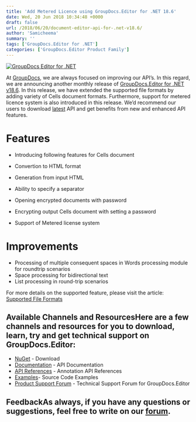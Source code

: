 ```yaml
---
title: 'Add Metered Licence using GroupDocs.Editor for .NET 18.6'
date: Wed, 20 Jun 2018 10:34:48 +0000
draft: false
url: /2018/06/20/document-editor-api-for-.net-v18.6/
author: 'Samicheema'
summary: ''
tags: ['GroupDocs.Editor for .NET']
categories: ['GroupDocs.Editor Product Family']
---
```


[![GroupDocs Editor for .NET](http://blog.groupdocs.com/wp-content/uploads/sites/4/2017/07/groupdocs-editor.png)](https://www.groupdocs.com/products/editor/net)

At [GroupDocs](https://www.groupdocs.com/), we are always focused on improving our API’s. In this regard, we are announcing another monthly release of [GroupDocs.Editor for .NET v18.6](https://www.groupdocs.com/products/editor/net). In this release, we have extended the supported file formats by adding variety of Cells document formats. Furthermore, support for metered licence system is also introduced in this release. We’d recommend our users to download [latest](https://www.nuget.org/packages/groupdocs.editor) API and get benefits from new and enhanced API features.

# Features

*   Introducing following features for Cells document

*   Convertion to HTML format
*   Generation from input HTML
*   Ability to specify a separator

*   Opening encrypted documents with password
*   Encrypting output Cells document with setting a password
*   Support of Metered license system

# Improvements

*   Processing of multiple consequent spaces in Words processing module for roundtrip scenarios
*   Space processing for bidirectional text
*   List processing in round-trip scenarios

For more details on the supported feature, please visit the article: [Supported File Formats](https://docs.groupdocs.com/display/editornet/Supported+Document+Formats)

## Available Channels and ResourcesHere are a few channels and resources for you to download, learn, try and get technical support on GroupDocs.Editor:

*   [NuGet](https://www.nuget.org/packages/groupdocs.editor "Nuget Package") \- Download
*   [Documentation](https://docs.groupdocs.com/display/editornet/Home "Editor API documentation") - API Documentation
*   [API References](https://apireference.groupdocs.com/net/editor "API References") - Annotation API References
*   [Examples](https://github.com/groupdocs-editor/GroupDocs.Editor-for-.NET "How to use Editor API")\- Source Code Examples
*   [Product Support Forum](https://forum.groupdocs.com/c/editor) - Technical Support Forum for GroupDocs.Editor

## FeedbackAs always, if you have any questions or suggestions, feel free to write on our [forum](https://forum.groupdocs.com/c/editor "Technical Support Forum").





